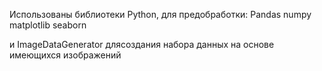 Использованы библиотеки Python, для предобработки:
Pandas
numpy
matplotlib
seaborn

и ImageDataGenerator длясоздания набора данных на основе имеющихся изображений

 

